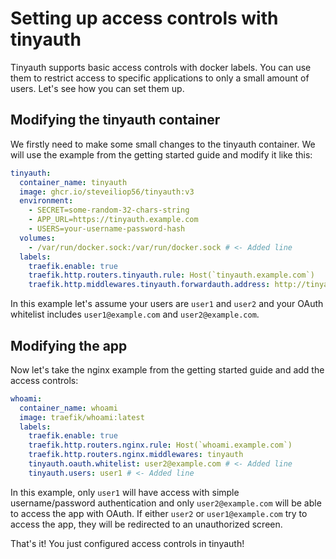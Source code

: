 # Setting up access controls with tinyauth

Tinyauth supports basic access controls with docker labels. You can use them to restrict access to specific applications to only a small amount of users. Let's see how you can set them up.

## Modifying the tinyauth container

We firstly need to make some small changes to the tinyauth container. We will use the example from the getting started guide and modify it like this:

```yaml
tinyauth:
  container_name: tinyauth
  image: ghcr.io/steveiliop56/tinyauth:v3
  environment:
    - SECRET=some-random-32-chars-string
    - APP_URL=https://tinyauth.example.com
    - USERS=your-username-password-hash
  volumes:
    - /var/run/docker.sock:/var/run/docker.sock # <- Added line
  labels:
    traefik.enable: true
    traefik.http.routers.tinyauth.rule: Host(`tinyauth.example.com`)
    traefik.http.middlewares.tinyauth.forwardauth.address: http://tinyauth:3000/api/auth/traefik
```

In this example let's assume your users are `user1` and `user2` and your OAuth whitelist includes `user1@example.com` and `user2@example.com`.

## Modifying the app

Now let's take the nginx example from the getting started guide and add the access controls:

```yaml
whoami:
  container_name: whoami
  image: traefik/whoami:latest
  labels:
    traefik.enable: true
    traefik.http.routers.nginx.rule: Host(`whoami.example.com`)
    traefik.http.routers.nginx.middlewares: tinyauth
    tinyauth.oauth.whitelist: user2@example.com # <- Added line
    tinyauth.users: user1 # <- Added line
```

In this example, only `user1` will have access with simple username/password authentication and only `user2@example.com` will be able to access the app with OAuth. If either `user2` or `user1@example.com` try to access the app, they will be redirected to an unauthorized screen.

That's it! You just configured access controls in tinyauth!
